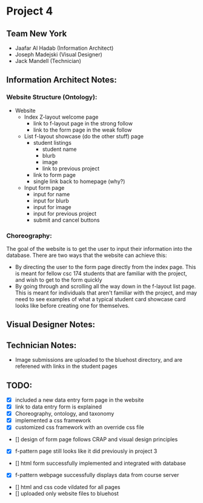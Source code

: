 # Project 4
## Team New York
- Jaafar Al Hadab (Information Architect)
- Joseph Madejski (Visual Designer)
- Jack Mandell (Technician)


## Information Architect Notes:
### Website Structure (Ontology):
- Website
	- Index Z-layout welcome page
		- link to f-layout page in the strong follow
		- link to the form page in the weak follow
	- List f-layout showcase (do the other stuff) page
		- student listings
			- student name
			- blurb
			- image
			- link to previous project
		- link to form page
		- single link back to homepage (why?)
	- Input form page
		- input for name
		- input for blurb
		- input for image
		- input for previous project
		- submit and cancel buttons
### Choreography:
The goal of the website is to get the user to input their information into the database. There are two ways that the website can achieve this:
- By directing the user to the form page directly from the index page. This is meant for fellow csc 174 students that are familiar with the project, and wish to get to the form quickly
- By going through and scrolling all the way down in the f-layout list page. This is meant for individuals that aren't familiar with the project, and may need to see examples of what a typical student card showcase card looks like before creating one for themselves.
## Visual Designer Notes:

## Technician Notes:
- Image submissions are uploaded to the bluehost directory, and are referened with links in the student pages

## TODO:
- [X] included a new data entry form page in the website
- [X] link to data entry form is explained
- [X] Choreography, ontology, and taxonomy
- [X] implemented a css framework
- [X] customized css framework with an override css file
- [] design of form page follows CRAP and visual design principles
- [X] f-pattern page still looks like it did previously in project 3
- [] html form successfully implemented and integrated with database
- [X] f-pattern webpage successfully displays data from course server
- [] html and css code vildated for all pages
- [] uploaded only website files to bluehost
